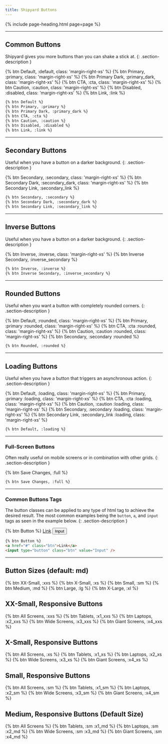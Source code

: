 ```yaml
---
title: Shipyard Buttons
---
```


{% include page-heading.html page=page %}

---

## Common Buttons
Shipyard gives you more buttons than you can shake a stick at.
{: .section-description }

<div class="margin-bottom-md">
  {% btn Default, :default, class: 'margin-right-xs' %}
  {% btn Primary, :primary, class: 'margin-right-xs' %}
  {% btn Primary Dark, :primary_dark, class: 'margin-right-xs' %}
  {% btn CTA, :cta, class: 'margin-right-xs' %}
  {% btn Caution, :caution, class: 'margin-right-xs' %}
  {% btn Disabled, :disabled, class: 'margin-right-xs' %}
  {% btn Link, :link %}
</div>

```html
{% btn Default %}
{% btn Primary, :primary %}
{% btn Primary Dark, :primary_dark %}
{% btn CTA, :cta %}
{% btn Caution, :caution %}
{% btn Disabled, :disabled %}
{% btn Link, :link %}
```

---

## Secondary Buttons
Useful when you have a button on a darker background.
{: .section-description }

<div class="margin-bottom-md">
  {% btn Secondary, :secondary, class: 'margin-right-xs' %}
  {% btn Secondary Dark, :secondary_dark, class: 'margin-right-xs' %}
  {% btn Secondary Link, :secondary_link %}
</div>

```html
{% btn Secondary, :secondary %}
{% btn Secondary Dark, :secondary_dark %}
{% btn Secondary Link, :secondary_link %}
```

---

## Inverse Buttons
Useful when you have a button on a darker background.
{: .section-description }

<div class="box-secondary box-padding bg-gray-dark margin-bottom-md">
  {% btn Inverse, :inverse, class: 'margin-right-xs' %}
  {% btn Inverse Secondary, :inverse_secondary %}
</div>

```html
{% btn Inverse, :inverse %}
{% btn Inverse Secondary, :inverse_secondary %}
```

---

## Rounded Buttons
Useful when you want a button with completely rounded corners.
{: .section-description }

<div class="margin-bottom-md">
  {% btn Default, :rounded, class: 'margin-right-xs' %}
  {% btn Primary, :primary :rounded, class: 'margin-right-xs' %}
  {% btn CTA, :cta :rounded, class: 'margin-right-xs' %}
  {% btn Caution, :caution :rounded, class: 'margin-right-xs' %}
  {% btn Secondary, :secondary :rounded %}
</div>

```html
{% btn Rounded, :rounded %}
```

---

## Loading Buttons
Useful when you have a button that triggers an asynchronous action.
{: .section-description }

<div class="margin-bottom-md">
  {% btn Default, :loading, class: 'margin-right-xs' %}
  {% btn Primary, :primary :loading, class: 'margin-right-xs' %}
  {% btn CTA, :cta :loading, class: 'margin-right-xs' %}
  {% btn Caution, :caution :loading, class: 'margin-right-xs' %}
  {% btn Secondary, :secondary :loading, class: 'margin-right-xs' %}
  {% btn Secondary Link, :secondary_link :loading, class: 'margin-right-xs' %}
</div>

```html
{% btn Default, :loading %}
```

---

### Full-Screen Buttons
Often really useful on mobile screens or in combination with other grids.
{: .section-description }

<div class="margin-bottom-md">
  {% btn Save Changes, :full %}
</div>

```html
{% btn Save Changes, :full %}
```

---

### Common Buttons Tags
The button classes can be applied to any type of html tag to achieve the desired result. The most common examples being the `button`, `a`, and `input` tags as seen in the example below.
{: .section-description }

<div class="margin-bottom-lg">
  {% btn Button %}
  <a href="#" class="btn">Link</a>
  <input type="button" class="btn" value="Input" />
</div>

```html
{% btn Button %}
<a href="#" class="btn">Link</a>
<input type="button" class="btn" value="Input" />
```

---

## Button Sizes (default: md)

<div class="box-padding align-center">
  {% btn XX-Small, :xxs %}
  {% btn X-Small, :xs %}
  {% btn Small, :sm %}
  {% btn Medium, :md %}
  {% btn Large, :lg %}
  {% btn X-Large, :xl %}
</div>

## XX-Small, Responsive Buttons
<div class="box-padding align-center">
  {% btn All Screens, :xxs %}
  {% btn Tablets, :x1_xxs %}
  {% btn Laptops, :x2_xxs %}
  {% btn Wide Screens, :x3_xxs %}
  {% btn Giant Screens, :x4_xxs %}
</div>

## X-Small, Responsive Buttons
<div class="box-padding align-center">
  {% btn All Screens, :xs %}
  {% btn Tablets, :x1_xs %}
  {% btn Laptops, :x2_xs %}
  {% btn Wide Screens, :x3_xs %}
  {% btn Giant Screens, :x4_xs %}
</div>

## Small, Responsive Buttons
<div class="box-padding align-center">
  {% btn All Screens, :sm %}
  {% btn Tablets, :x1_sm %}
  {% btn Laptops, :x2_sm %}
  {% btn Wide Screens, :x3_sm %}
  {% btn Giant Screens, :x4_sm %}
</div>

## Medium, Responsive Buttons (Default Size)
<div class="box-padding align-center">
  {% btn All Screens %}
  {% btn Tablets, :sm :x1_md %}
  {% btn Laptops, :sm :x2_md %}
  {% btn Wide Screens, :sm :x3_md %}
  {% btn Giant Screens, :sm :x4_md %}
</div>
